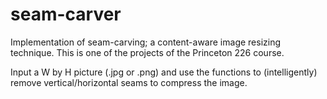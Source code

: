 # seam-carver

Implementation of seam-carving; a content-aware image resizing technique. This is one of the projects of the Princeton 226 course.

Input a W by H picture (.jpg or .png) and use the functions to (intelligently) remove vertical/horizontal seams to compress the image.